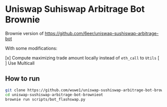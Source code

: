 # Uniswap Suhiswap Arbitrage Bot Brownie

Brownie version of https://github.com/6eer/uniswap-sushiswap-arbitrage-bot

With some modifications:

[x] Compute maximizing trade amount locally instead of `eth_call` to `Utils`
[ ] Use Multicall

## How to run

```bash
git clone https://github.com/wuwe1/uniswap-sushiswap-arbitrage-bot-brownieot
cd uniswap-sushiswap-arbitrage-bot-brownieot
brownie run scripts/bot_flashswap.py
```